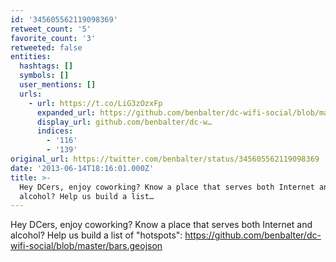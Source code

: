 ```yaml
---
id: '345605562119098369'
retweet_count: '5'
favorite_count: '3'
retweeted: false
entities:
  hashtags: []
  symbols: []
  user_mentions: []
  urls:
    - url: https://t.co/LiG3zOzxFp
      expanded_url: https://github.com/benbalter/dc-wifi-social/blob/master/bars.geojson
      display_url: github.com/benbalter/dc-w…
      indices:
        - '116'
        - '139'
original_url: https://twitter.com/benbalter/status/345605562119098369
date: '2013-06-14T18:16:01.000Z'
title: >-
  Hey DCers, enjoy coworking? Know a place that serves both Internet and
  alcohol? Help us build a list…
---
```


Hey DCers, enjoy coworking? Know a place that serves both Internet and alcohol? Help us build a list of "hotspots": https://github.com/benbalter/dc-wifi-social/blob/master/bars.geojson